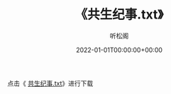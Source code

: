 ﻿---
title:  《共生纪事.txt》
date:   2022-01-01T00:00:00+00:00
author: 听松阁
layout: post
permalink: /共生纪事/
categories: 小说
tags: [小说]
---

点击《 [共生纪事.txt](http://img.660000.xyz/bookstukust/book/bntxt/10/共生纪事.txt)》进行下载